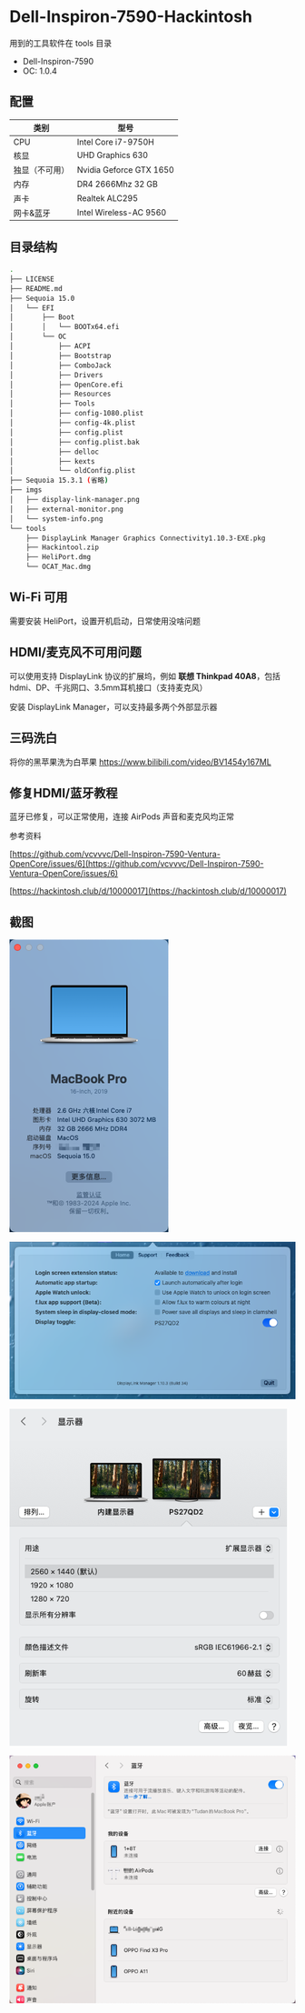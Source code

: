 # Dell-Inspiron-7590-Hackintosh

用到的工具软件在 tools 目录

- Dell-Inspiron-7590 
- OC: 1.0.4

## 配置

| 类别                         | 型号                    |
| ---------------------------- | ----------------------- |
| CPU                          | Intel Core i7-9750H     |
| 核显                         | UHD Graphics 630        |
| 独显（不可用）                    | Nvidia Geforce GTX 1650 |
| 内存                         | DR4 2666Mhz 32 GB       |
| 声卡                         | Realtek ALC295          |
| 网卡&蓝牙                     | Intel Wireless-AC 9560  |

## 目录结构

```sh
.
├── LICENSE
├── README.md
├── Sequoia 15.0
│   └── EFI
│       ├── Boot
│       │   └── BOOTx64.efi
│       └── OC
│           ├── ACPI
│           ├── Bootstrap
│           ├── ComboJack
│           ├── Drivers
│           ├── OpenCore.efi
│           ├── Resources
│           ├── Tools
│           ├── config-1080.plist
│           ├── config-4k.plist
│           ├── config.plist
│           ├── config.plist.bak
│           ├── delloc
│           ├── kexts
│           └── oldConfig.plist
├── Sequoia 15.3.1 (省略)
├── imgs
│   ├── display-link-manager.png
│   ├── external-monitor.png
│   └── system-info.png
└── tools
    ├── DisplayLink Manager Graphics Connectivity1.10.3-EXE.pkg
    ├── Hackintool.zip
    ├── HeliPort.dmg
    └── OCAT_Mac.dmg
```

## Wi-Fi 可用

需要安装 HeliPort，设置开机启动，日常使用没啥问题

## HDMI/麦克风不可用问题

可以使用支持 DisplayLink 协议的扩展坞，例如 **联想 Thinkpad 40A8**，包括 hdmi、DP、千兆网口、3.5mm耳机接口（支持麦克风）

安装 DisplayLink Manager，可以支持最多两个外部显示器

## 三码洗白

将你的黑苹果洗为白苹果 https://www.bilibili.com/video/BV1454y167ML

## 修复HDMI/蓝牙教程

蓝牙已修复，可以正常使用，连接 AirPods 声音和麦克风均正常

参考资料

[https://github.com/vcvvvc/Dell-Inspiron-7590-Ventura-OpenCore/issues/6](https://github.com/vcvvvc/Dell-Inspiron-7590-Ventura-OpenCore/issues/6)

[https://hackintosh.club/d/10000017](https://hackintosh.club/d/10000017)

## 截图

![system-info](./imgs/system-info.png)



![display-link-manager](./imgs/display-link-manager.png)



![external-monitor](./imgs/external-monitor.png)



![bluetooth](./imgs/bluetooth.png)

